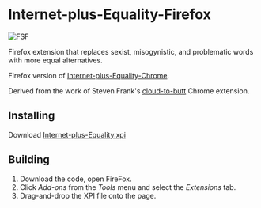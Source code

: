 Internet-plus-Equality-Firefox
==============================

  ![FSF](http://i.imgur.com/k0Xz5mD.png)

Firefox extension that replaces sexist, misogynistic, and problematic words with more equal alternatives.

Firefox version of [Internet-plus-Equality-Chrome](https://github.com/Feminist-Software-Foundation/Internet-plus-Equality-Chrome).

Derived from the work of Steven Frank's [cloud-to-butt](https://github.com/panicsteve/cloud-to-butt) Chrome extension.


## Installing

Download [Internet-plus-Equality.xpi](https://github.com/Feminist-Software-Foundation/Internet-plus-Equality-Firefox/blob/master/Internet-plus-Equality.xpi?raw=true)


## Building

1. Download the code, open FireFox.
2. Click *Add-ons* from the *Tools* menu and select the *Extensions* tab.
3. Drag-and-drop the XPI file onto the page.
